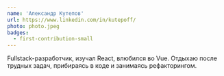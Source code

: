 ```yaml
---
name: 'Александр Кутепов'
url: https://www.linkedin.com/in/kutepoff/
photo: photo.jpeg
badges:
  - first-contribution-small
---
```


Fullstack-разработчик, изучал React, влюбился во Vue. Отдыхаю после трудных задач, прибираясь в коде и занимаясь рефакторингом.

